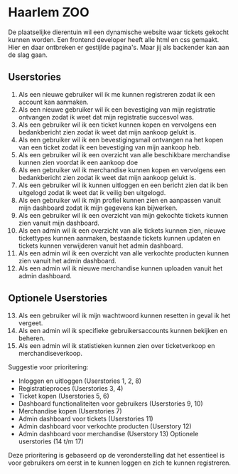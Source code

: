 # Haarlem ZOO

De plaatselijke dierentuin wil een dynamische website waar tickets gekocht kunnen worden.
Een frontend developer heeft alle html en css gemaakt. Hier en daar ontbreken er gestijlde pagina's. Maar jij als backender kan aan de slag gaan.


## Userstories

1. Als een nieuwe gebruiker wil ik me kunnen registreren zodat ik een account kan aanmaken.
2. Als een nieuwe gebruiker wil ik een bevestiging van mijn registratie ontvangen zodat ik weet dat mijn registratie succesvol was.
3. Als een gebruiker wil ik een ticket kunnen kopen en vervolgens een bedankbericht zien zodat ik weet dat mijn aankoop gelukt is.
4. Als een gebruiker wil ik een bevestigingsmail ontvangen na het kopen van een ticket zodat ik een bevestiging van mijn aankoop heb.
5. Als een gebruiker wil ik een overzicht van alle beschikbare merchandise kunnen zien voordat ik een aankoop doe
6. Als een gebruiker wil ik merchandise kunnen kopen en vervolgens een bedankbericht zien zodat ik weet dat mijn aankoop gelukt is.
7. Als een gebruiker wil ik kunnen uitloggen en een bericht zien dat ik ben uitgelogd zodat ik weet dat ik veilig ben uitgelogd.
8. Als een gebruiker wil ik mijn profiel kunnen zien en aanpassen vanuit mijn dashboard zodat ik mijn gegevens kan bijwerken.
9. Als een gebruiker wil ik een overzicht van mijn gekochte tickets kunnen zien vanuit mijn dashboard.
10. Als een admin wil ik een overzicht van alle tickets kunnen zien, nieuwe tickettypes kunnen aanmaken, bestaande tickets kunnen updaten en tickets kunnen verwijderen vanuit het admin dashboard.
11. Als een admin wil ik een overzicht van alle verkochte producten kunnen zien vanuit het admin dashboard.
12. Als een admin wil ik nieuwe merchandise kunnen uploaden vanuit het admin dashboard.

## Optionele Userstories

13. Als een gebruiker wil ik mijn wachtwoord kunnen resetten in geval ik het vergeet. 
14. Als een admin wil ik specifieke gebruikersaccounts kunnen bekijken en beheren. 
15. Als een admin wil ik statistieken kunnen zien over ticketverkoop en merchandiseverkoop.

Suggestie voor prioritering:

- Inloggen en uitloggen (Userstories 1, 2, 8)
- Registratieproces (Userstories 3, 4)
- Ticket kopen (Userstories 5, 6)
- Dashboard functionaliteiten voor gebruikers (Userstories 9, 10)
- Merchandise kopen (Userstories 7)
- Admin dashboard voor tickets (Userstories 11)
- Admin dashboard voor verkochte producten (Userstory 12)
- Admin dashboard voor merchandise (Userstory 13)
  Optionele userstories (14 t/m 17)

Deze prioritering is gebaseerd op de veronderstelling dat het essentieel is voor gebruikers om eerst in te kunnen loggen en zich te kunnen registreren.
